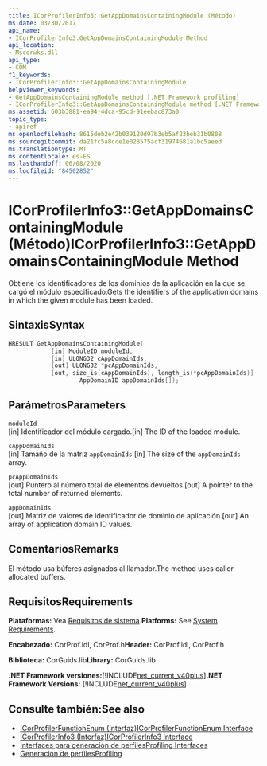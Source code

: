 ```yaml
---
title: ICorProfilerInfo3::GetAppDomainsContainingModule (Método)
ms.date: 03/30/2017
api_name:
- ICorProfilerInfo3.GetAppDomainsContainingModule Method
api_location:
- Mscorwks.dll
api_type:
- COM
f1_keywords:
- ICorProfilerInfo3::GetAppDomainsContainingModule
helpviewer_keywords:
- GetAppDomainsContainingModule method [.NET Framework profiling]
- ICorProfilerInfo3::GetAppDomainsContainingModule method [.NET Framework profiling]
ms.assetid: 603b3881-ea94-4dca-95cd-91eebac873a0
topic_type:
- apiref
ms.openlocfilehash: 8615deb2e42b039120d97b3eb5af23beb31b0808
ms.sourcegitcommit: da21fc5a8cce1e028575acf31974681a1bc5aeed
ms.translationtype: MT
ms.contentlocale: es-ES
ms.lasthandoff: 06/08/2020
ms.locfileid: "84502852"
---
```

# <a name="icorprofilerinfo3getappdomainscontainingmodule-method"></a><span data-ttu-id="93d63-102">ICorProfilerInfo3::GetAppDomainsContainingModule (Método)</span><span class="sxs-lookup"><span data-stu-id="93d63-102">ICorProfilerInfo3::GetAppDomainsContainingModule Method</span></span>
<span data-ttu-id="93d63-103">Obtiene los identificadores de los dominios de la aplicación en la que se cargó el módulo especificado.</span><span class="sxs-lookup"><span data-stu-id="93d63-103">Gets the identifiers of the application domains in which the given module has been loaded.</span></span>  
  
## <a name="syntax"></a><span data-ttu-id="93d63-104">Sintaxis</span><span class="sxs-lookup"><span data-stu-id="93d63-104">Syntax</span></span>  
  
```cpp  
HRESULT GetAppDomainsContainingModule(  
            [in] ModuleID moduleId,  
            [in] ULONG32 cAppDomainIds,  
            [out] ULONG32 *pcAppDomainIds,  
            [out, size_is(cAppDomainIds), length_is(*pcAppDomainIds)]  
                    AppDomainID appDomainIds[]);  
```  
  
## <a name="parameters"></a><span data-ttu-id="93d63-105">Parámetros</span><span class="sxs-lookup"><span data-stu-id="93d63-105">Parameters</span></span>  
 `moduleId`  
 <span data-ttu-id="93d63-106">[in] Identificador del módulo cargado.</span><span class="sxs-lookup"><span data-stu-id="93d63-106">[in] The ID of the loaded module.</span></span>  
  
 `cAppDomainIds`  
 <span data-ttu-id="93d63-107">[in] Tamaño de la matriz `appDomainIds`.</span><span class="sxs-lookup"><span data-stu-id="93d63-107">[in] The size of the `appDomainIds` array.</span></span>  
  
 `pcAppDomainIds`  
 <span data-ttu-id="93d63-108">[out] Puntero al número total de elementos devueltos.</span><span class="sxs-lookup"><span data-stu-id="93d63-108">[out] A pointer to the total number of returned elements.</span></span>  
  
 `appDomainIds`  
 <span data-ttu-id="93d63-109">[out] Matriz de valores de identificador de dominio de aplicación.</span><span class="sxs-lookup"><span data-stu-id="93d63-109">[out] An array of application domain ID values.</span></span>  
  
## <a name="remarks"></a><span data-ttu-id="93d63-110">Comentarios</span><span class="sxs-lookup"><span data-stu-id="93d63-110">Remarks</span></span>  
 <span data-ttu-id="93d63-111">El método usa búferes asignados al llamador.</span><span class="sxs-lookup"><span data-stu-id="93d63-111">The method uses caller allocated buffers.</span></span>  
  
## <a name="requirements"></a><span data-ttu-id="93d63-112">Requisitos</span><span class="sxs-lookup"><span data-stu-id="93d63-112">Requirements</span></span>  
 <span data-ttu-id="93d63-113">**Plataformas:** Vea [Requisitos de sistema](../../get-started/system-requirements.md).</span><span class="sxs-lookup"><span data-stu-id="93d63-113">**Platforms:** See [System Requirements](../../get-started/system-requirements.md).</span></span>  
  
 <span data-ttu-id="93d63-114">**Encabezado:** CorProf.idl, CorProf.h</span><span class="sxs-lookup"><span data-stu-id="93d63-114">**Header:** CorProf.idl, CorProf.h</span></span>  
  
 <span data-ttu-id="93d63-115">**Biblioteca:** CorGuids.lib</span><span class="sxs-lookup"><span data-stu-id="93d63-115">**Library:** CorGuids.lib</span></span>  
  
 <span data-ttu-id="93d63-116">**.NET Framework versiones:**[!INCLUDE[net_current_v40plus](../../../../includes/net-current-v40plus-md.md)]</span><span class="sxs-lookup"><span data-stu-id="93d63-116">**.NET Framework Versions:** [!INCLUDE[net_current_v40plus](../../../../includes/net-current-v40plus-md.md)]</span></span>  
  
## <a name="see-also"></a><span data-ttu-id="93d63-117">Consulte también:</span><span class="sxs-lookup"><span data-stu-id="93d63-117">See also</span></span>

- [<span data-ttu-id="93d63-118">ICorProfilerFunctionEnum (Interfaz)</span><span class="sxs-lookup"><span data-stu-id="93d63-118">ICorProfilerFunctionEnum Interface</span></span>](icorprofilerfunctionenum-interface.md)
- [<span data-ttu-id="93d63-119">ICorProfilerInfo3 (Interfaz)</span><span class="sxs-lookup"><span data-stu-id="93d63-119">ICorProfilerInfo3 Interface</span></span>](icorprofilerinfo3-interface.md)
- [<span data-ttu-id="93d63-120">Interfaces para generación de perfiles</span><span class="sxs-lookup"><span data-stu-id="93d63-120">Profiling Interfaces</span></span>](profiling-interfaces.md)
- [<span data-ttu-id="93d63-121">Generación de perfiles</span><span class="sxs-lookup"><span data-stu-id="93d63-121">Profiling</span></span>](index.md)
